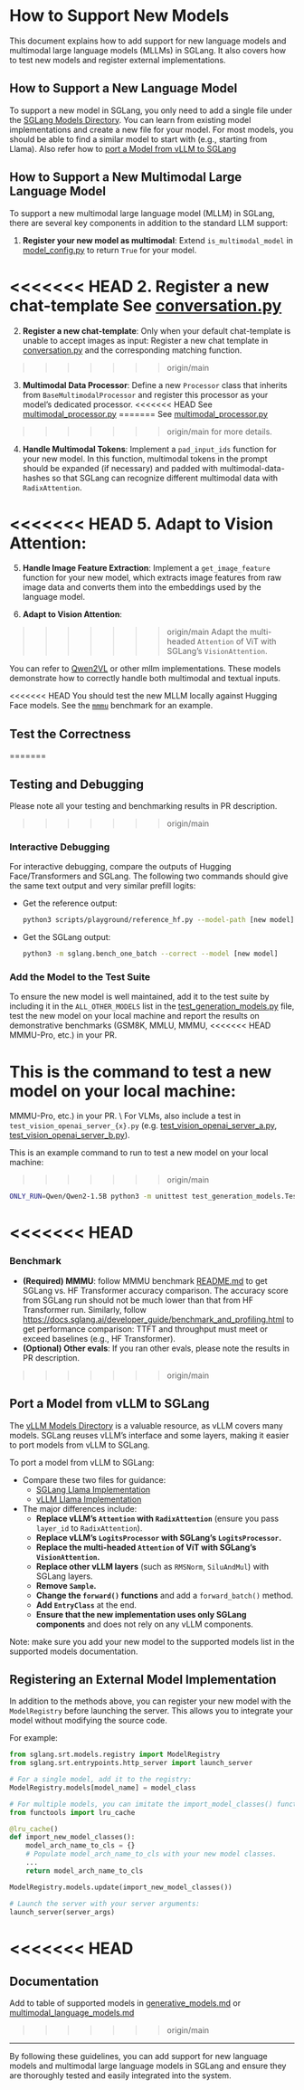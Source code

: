 # How to Support New Models

This document explains how to add support for new language models and multimodal large language models (MLLMs) in
SGLang. It also covers how to test new models and register external implementations.

## How to Support a New Language Model

To support a new model in SGLang, you only need to add a single file under
the [SGLang Models Directory](https://github.com/sgl-project/sglang/tree/main/python/sglang/srt/models). You can learn
from existing model implementations and create a new file for your model. For most models, you should be able to find a
similar model to start with (e.g., starting from Llama). Also refer how
to [port a Model from vLLM to SGLang](#port-a-model-from-vllm-to-sglang)

## How to Support a New Multimodal Large Language Model

To support a new multimodal large language model (MLLM) in SGLang, there are several key components in addition to the
standard LLM support:

1. **Register your new model as multimodal**:
   Extend `is_multimodal_model`
   in [model_config.py](https://github.com/sgl-project/sglang/blob/0ab3f437aba729b348a683ab32b35b214456efc7/python/sglang/srt/configs/model_config.py#L561)
   to return `True` for your model.

<<<<<<< HEAD
2. **Register a new chat-template**
   See [conversation.py](https://github.com/sgl-project/sglang/blob/86a779dbe9e815c02f71ea82574608f6eae016b5/python/sglang/srt/conversation.py)
=======
2. **Register a new chat-template**:
   Only when your default chat-template is unable to accept images as input: Register a new chat template in [conversation.py](https://github.com/sgl-project/sglang/tree/main/python/sglang/srt/conversation.py) and the corresponding matching function.
>>>>>>> origin/main

3. **Multimodal Data Processor**:
   Define a new `Processor` class that inherits from `BaseMultimodalProcessor` and register this processor as your
   model’s dedicated processor.
<<<<<<< HEAD
   See [multimodal_processor.py](https://github.com/sgl-project/sglang/blob/main/python/sglang/srt/managers/multimodal_processor.py)
=======
   See [multimodal_processor.py](https://github.com/sgl-project/sglang/tree/main/python/sglang/srt/multimodal/processors)
>>>>>>> origin/main
   for more details.

4. **Handle Multimodal Tokens**:
   Implement a `pad_input_ids` function for your new model. In this function, multimodal tokens in the prompt should be
   expanded (if necessary) and padded with multimodal-data-hashes so that SGLang can recognize different multimodal data
   with `RadixAttention`.

<<<<<<< HEAD
5. **Adapt to Vision Attention**:
=======
5. **Handle Image Feature Extraction**:
   Implement a `get_image_feature` function for your new model, which extracts image features from raw image data and converts them into the embeddings used by the language model.

6. **Adapt to Vision Attention**:
>>>>>>> origin/main
   Adapt the multi-headed `Attention` of ViT with SGLang’s `VisionAttention`.

You can refer to [Qwen2VL](https://github.com/sgl-project/sglang/blob/main/python/sglang/srt/models/qwen2_vl.py) or
other mllm implementations. These models demonstrate how to correctly handle both multimodal and textual inputs.

<<<<<<< HEAD
You should test the new MLLM locally against Hugging Face models. See the [
`mmmu`](https://github.com/sgl-project/sglang/tree/main/benchmark/mmmu) benchmark for an example.

## Test the Correctness
=======
## Testing and Debugging

Please note all your testing and benchmarking results in PR description.
>>>>>>> origin/main

### Interactive Debugging

For interactive debugging, compare the outputs of Hugging Face/Transformers and SGLang. The following two commands
should give the same text output and very similar prefill logits:

- Get the reference output:
  ```bash
  python3 scripts/playground/reference_hf.py --model-path [new model] --model-type {text,mllm}
  ```
- Get the SGLang output:
  ```bash
  python3 -m sglang.bench_one_batch --correct --model [new model]
  ```

### Add the Model to the Test Suite

To ensure the new model is well maintained, add it to the test suite by including it in the `ALL_OTHER_MODELS` list in
the [test_generation_models.py](https://github.com/sgl-project/sglang/blob/main/test/srt/models/test_generation_models.py)
file, test the new model on your local machine and report the results on demonstrative benchmarks (GSM8K, MMLU, MMMU,
<<<<<<< HEAD
MMMU-Pro, etc.) in your PR.

This is the command to test a new model on your local machine:
=======
MMMU-Pro, etc.) in your PR. \\
For VLMs, also include a test in `test_vision_openai_server_{x}.py` (e.g. [test_vision_openai_server_a.py](https://github.com/sgl-project/sglang/blob/main/test/srt/test_vision_openai_server_a.py), [test_vision_openai_server_b.py](https://github.com/sgl-project/sglang/blob/main/test/srt/test_vision_openai_server_b.py)).


This is an example command to run to test a new model on your local machine:
>>>>>>> origin/main

```bash
ONLY_RUN=Qwen/Qwen2-1.5B python3 -m unittest test_generation_models.TestGenerationModels.test_others
```

<<<<<<< HEAD
=======
### Benchmark

- **(Required) MMMU**: follow MMMU benchmark [README.md](https://github.com/sgl-project/sglang/blob/main/benchmark/mmmu/README.md) to get SGLang vs. HF Transformer accuracy comparison. The accuracy score from SGLang run should not be much lower than that from HF Transformer run. Similarly, follow https://docs.sglang.ai/developer_guide/benchmark_and_profiling.html to get performance comparison: TTFT and throughput must meet or exceed baselines (e.g., HF Transformer).
- **(Optional) Other evals**: If you ran other evals, please note the results in PR description.

>>>>>>> origin/main
## Port a Model from vLLM to SGLang

The [vLLM Models Directory](https://github.com/vllm-project/vllm/tree/main/vllm/model_executor/models) is a valuable
resource, as vLLM covers many models. SGLang reuses vLLM’s interface and some layers, making it easier to port models
from vLLM to SGLang.

To port a model from vLLM to SGLang:

- Compare these two files for guidance:
    - [SGLang Llama Implementation](https://github.com/sgl-project/sglang/blob/main/python/sglang/srt/models/llama.py)
    - [vLLM Llama Implementation](https://github.com/vllm-project/vllm/blob/main/vllm/model_executor/models/llama.py)
- The major differences include:
    - **Replace vLLM’s `Attention` with `RadixAttention`** (ensure you pass `layer_id` to `RadixAttention`).
    - **Replace vLLM’s `LogitsProcessor` with SGLang’s `LogitsProcessor`.**
    - **Replace the multi-headed `Attention` of ViT with SGLang’s `VisionAttention`.**
    - **Replace other vLLM layers** (such as `RMSNorm`, `SiluAndMul`) with SGLang layers.
    - **Remove `Sample`.**
    - **Change the `forward()` functions** and add a `forward_batch()` method.
    - **Add `EntryClass`** at the end.
    - **Ensure that the new implementation uses only SGLang components** and does not rely on any vLLM components.

Note: make sure you add your new model to the supported models list in the supported models documentation.

## Registering an External Model Implementation

In addition to the methods above, you can register your new model with the `ModelRegistry` before launching the server.
This allows you to integrate your model without modifying the source code.

For example:

```python
from sglang.srt.models.registry import ModelRegistry
from sglang.srt.entrypoints.http_server import launch_server

# For a single model, add it to the registry:
ModelRegistry.models[model_name] = model_class

# For multiple models, you can imitate the import_model_classes() function:
from functools import lru_cache

@lru_cache()
def import_new_model_classes():
    model_arch_name_to_cls = {}
    # Populate model_arch_name_to_cls with your new model classes.
    ...
    return model_arch_name_to_cls

ModelRegistry.models.update(import_new_model_classes())

# Launch the server with your server arguments:
launch_server(server_args)
```

<<<<<<< HEAD
=======
## Documentation
Add to table of supported models in [generative_models.md](https://github.com/sgl-project/sglang/blob/main/docs/supported_models/generative_models.md) or [multimodal_language_models.md](https://github.com/sgl-project/sglang/blob/main/docs/supported_models/multimodal_language_models.md)

>>>>>>> origin/main
---

By following these guidelines, you can add support for new language models and multimodal large language models in
SGLang and ensure they are thoroughly tested and easily integrated into the system.
